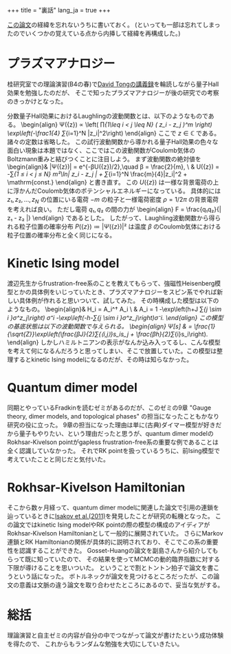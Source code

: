 +++
title = "裏話"
lang_ja = true
+++

[この論文](https://arxiv.org/abs/2406.06415)の経緯を忘れないうちに書いておく。
(といっても一部は忘れてしまったのでいくつかの覚えている点から内挿して経緯を再構成した。)

# プラズマアナロジー

桂研究室での理論演習(B4の春)で[David Tongの講義録](https://www.damtp.cam.ac.uk/user/tong/qhe.html)を輪読しながら量子Hall効果を勉強したのだが、
そこで知ったプラズマアナロジーが後の研究での考察のきっかけとなった。

分数量子Hall効果におけるLaughlingの波動関数とは、以下のようなものである。
\begin{align}
    Ψ(\{z\}) ∝
    \left( ∏_{1\leq i < j \leq N} ( z_i - z_j )^m \right)
    \exp\left(-\frac1{4} ∑_{i=1}^N |z_i|^2\right)
\end{align}
ここで $z ∈ ℂ$ である。諸々の定数は省略した。
この試行波動関数から導かれる量子Hall効果の色々な面白い現象は本題ではなく、ここではこの波動関数がCoulomb気体のBoltzmann重みと結びつくことに注目しよう。
まず波動関数の絶対値を
\begin{align}&
    |Ψ(\{z\})| = e^{-βU(\{z\})/2},\quad
    β = \frac{2}{m}, \\
    &
    U(\{z\})
    = -∑_{1 ≤ i < j ≤ N} m²\ln| z_i - z_j |
    + ∑_{i=1}^N \frac{m}{4}|z_i|^2 + \mathrm{const.}
\end{align}
と書き直す。
この $U(\{z\})$ は一様な背景電荷の上に浮かんだCoulomb気体のポテンシャルエネルギーになっている。
具体的には $z₁, z₂,…,z_N$ の位置にいる電荷 $-m$ の粒子と一様電荷密度 $ρ = 1/2π$ の背景電荷を考えれば良い。
ただし電荷 $q₁, q₂$ の間の力が
\begin{align}
    F = \frac{q₁q₂}{| z₁ - z₂ |}
\end{align}
であるとした。
したがって、Laughling波動関数から得られる粒子位置の確率分布 $P(\{z\}) ≔ |Ψ(\{z\})|²$ は温度 $β$ のCoulomb気体における粒子位置の確率分布と全く同じになる。

# Kinetic Ising model
渡辺先生からfrustration-free系のことを教えてもらって、強磁性Heisenberg模型とかの具体例をいじっていたとき、プラズマアナロジーをスピン系でやれば新しい具体例が作れると思いついて、試してみた。
その時構成した模型は以下のようなもの。
\begin{align}&
    H_i = A_i^† A_i \\
    &
    A_i = 1 -\exp\left(h+J ∑_{j \sim i }σ^z_j\right) σ⁺_i
    -\exp\left(-h-∑_{j \sim i }σ^z_j\right)σ⁻_i.
\end{align}
この模型の基底状態は以下の波動関数で与えられる。
\begin{align}
    Ψ[s] &
    = \frac{1}{\sqrt{Z}}\exp\left(\frac{βJ}{2}∑_{⟨i,j⟩}s_is_j + \frac{βh}{2}∑_{i}s_i\right).
\end{align}
しかしハミルトニアンの表示がなんか込み入ってるし、こんな模型を考えて何になるんだろうと思ってしまい、そこで放置していた。この模型は整理するとkinetic Ising modelになるのだが、その時は知らなかった。

# Quantum dimer model
同期とやっているFradkinを読むゼミがあるのだが、このゼミの9章 "Gauge theory, dimer models, and topological phases" の担当になったこともかなり研究の役に立った。
9章の担当になった理由は単に(古典)ダイマー模型が好きだから量子もやりたい、という理由だったと思うが、quantum dimer modelのRokhsar-Kivelson pointがgapless frustration-free系の重要な例であることは全く認識していなかった。
それでRK pointを扱っているうちに、前Ising模型で考えていたことと同じだと気付いた。

# Rokhsar-Kivelson Hamiltonian

そこから数ヶ月経って、quantum dimer modelに関連した論文で引用の連鎖を辿っているときに[Isakov et al.(2011)](https://journals.aps.org/prb/abstract/10.1103/PhysRevB.83.125114)を発見したことが研究の転機となった。
この論文ではkinetic Ising modelやRK pointの際の模型の構成のアイディアがRokhsar-Kivelson Hamiltonianとして一般的に展開されていた。
さらにMarkov連鎖とRK Hamiltonianの関係が具体的に説明されており、そこでこの系の重要性を認識することができた。
Gosset-Huangの論文を副島さんから紹介してもらって既に知っていたので、
その結果を使ってMCMCの動的臨界指数に対する下限が導けることを思いついた。
ということで割とトントン拍子で論文を書こうという話になった。
ボトルネックが論文を見つけるところだったが、この論文の意義は文脈の違う論文を取り合わせたところにあるので、妥当な気がする。

# 総括
理論演習と自主ゼミの内容が自分の中でつながって論文が書けたという成功体験を得たので、
これからもランダムな勉強を大切にしていきたい。
